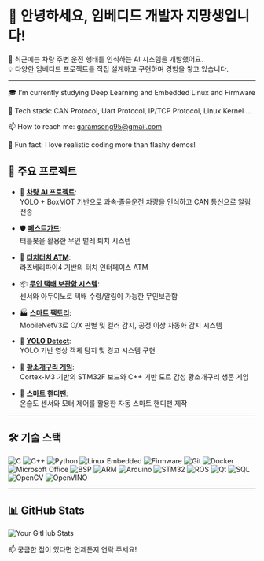 # 👋 안녕하세요, 임베디드 개발자 지망생입니다!

🚗 최근에는 차량 주변 운전 행태를 인식하는 AI 시스템을 개발했어요.  
💡 다양한 임베디드 프로젝트를 직접 설계하고 구현하며 경험을 쌓고 있습니다.  

---
🎓 I’m currently studying Deep Learning and Embedded Linux and Firmware

🔧 Tech stack: CAN Protocol, Uart Protocol, IP/TCP Protocol, Linux Kernel ...

📫 How to reach me: [garamsong95@gmail.com](mailto:garamsong95@gmail.com)  

🌱 Fun fact: I love realistic coding more than flashy demos!

## 🧠 주요 프로젝트

- 🚗 **[차량 AI 프로젝트](https://github.com/GaramSong-95/Project-SmartSurround)**:  
  YOLO + BoxMOT 기반으로 과속·졸음운전 차량을 인식하고 CAN 통신으로 알림 전송

- 🛡 **[페스트가드](https://github.com/GaramSong-95/Project-PestGuard)**:  
  터틀봇을 활용한 무인 벌레 퇴치 시스템

- 💸 **[터치터치 ATM](https://github.com/GaramSong-95/Project-ATM)**:  
  라즈베리파이4 기반의 터치 인터페이스 ATM

- 📦 **[무인 택배 보관함 시스템](https://github.com/GaramSong-95/Project-SmartDeliveryStorageBoxSystem)**:  
  센서와 아두이노로 택배 수령/알림이 가능한 무인보관함

- 🏭 **[스마트 팩토리](https://github.com/GaramSong-95/Project-SmartFactory)**:  
  MobileNetV3로 O/X 판별 및 컬러 감지, 공정 이상 자동화 감지 시스템

- 🧭 **[YOLO Detect](https://github.com/GaramSong-95/Project-yolodetect)**:  
  YOLO 기반 영상 객체 탐지 및 경고 시스템 구현

- 🐸 **[황소개구리 게임](https://github.com/GaramSong-95/Project-AmericanBullfrog)**:  
  Cortex-M3 기반의 STM32F 보드와 C++ 기반 도트 감성 황소개구리 생존 게임

- 💨 **[스마트 핸디팬](https://github.com/GaramSong-95/Project-SmartHandyFan)**:  
  온습도 센서와 모터 제어를 활용한 자동 스마트 핸디팬 제작


---

## 🛠 기술 스택

![C](https://img.shields.io/badge/C-00599C?style=flat&logo=c&logoColor=white)
![C++](https://img.shields.io/badge/C++-00599C?style=flat&logo=c%2B%2B&logoColor=white)
![Python](https://img.shields.io/badge/Python-3776AB?style=flat&logo=python&logoColor=white)
![Linux Embedded](https://img.shields.io/badge/Linux_Embedded-000000?style=flat&logo=linux&logoColor=white)
![Firmware](https://img.shields.io/badge/Firmware-555555?style=flat)
![Git](https://img.shields.io/badge/Git-F05032?style=flat&logo=git&logoColor=white)
![Docker](https://img.shields.io/badge/Docker-2496ED?style=flat&logo=docker&logoColor=white)
![Microsoft Office](https://img.shields.io/badge/Microsoft_Office-D83B01?style=flat&logo=microsoft-office&logoColor=white)
![BSP](https://img.shields.io/badge/BSP-007ACC?style=flat)
![ARM](https://img.shields.io/badge/ARM-0091BD?style=flat)
![Arduino](https://img.shields.io/badge/Arduino-00979D?style=flat&logo=arduino&logoColor=white)
![STM32](https://img.shields.io/badge/STM32-03234B?style=flat)
![ROS](https://img.shields.io/badge/ROS-22314E?style=flat)
![Qt](https://img.shields.io/badge/Qt-41CD52?style=flat&logo=qt&logoColor=white)
![SQL](https://img.shields.io/badge/SQL-4479A1?style=flat&logo=mysql&logoColor=white)
![OpenCV](https://img.shields.io/badge/OpenCV-5C3EE8?style=flat&logo=opencv&logoColor=white)
![OpenVINO](https://img.shields.io/badge/OpenVINO-7348B6?style=flat)

---

## 📊 GitHub Stats

![Your GitHub Stats](https://github-readme-stats.vercel.app/api?username=GaramSong-95&show_icons=true&theme=tokyonight)

📫 궁금한 점이 있다면 언제든지 연락 주세요!
